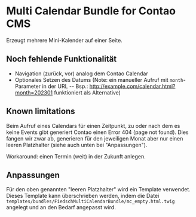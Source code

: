 # Multi Calendar Bundle for Contao CMS

Erzeugt mehrere Mini-Kalender auf einer Seite.


## Noch fehlende Funktionalität

* Navigation (zurück, vor) analog dem Contao Calendar
* Optionales Setzen des Datums (Note: ein manueller Aufruf mit `month`-Parameter in der URL -- Bsp.: 
   http://example.com/calendar.html?month=202301 funktioniert als Alternative)


## Known limitations

Beim Aufruf eines Calendars für einen Zeitpunkt, zu oder nach dem es keine Events gibt generiert Contao einen 
Error 404 (page not found). Dies fangen wir zwar ab, generieren für den jeweiligen Monat aber nur einen leeren
Platzhalter (siehe auch unten bei "Anpassungen").

Workaround: einen Termin (weit) in der Zukunft anlegen.


## Anpassungen

Für den oben genannten "leeren Platzhalter" wird ein Template verwendet. Dieses Template kann überschrieben werden, 
indem die Datei `templates/bundles/FiedschMultiCalendarBundle/mc_empty.html.twig` angelegt und an den Bedarf angepasst
wird.
